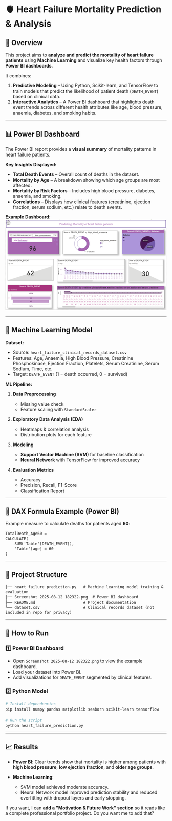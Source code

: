 
# 🫀 Heart Failure Mortality Prediction & Analysis

## 📌 Overview

This project aims to **analyze and predict the mortality of heart failure patients** using **Machine Learning** and visualize key health factors through **Power BI dashboards**.

It combines:

1. **Predictive Modeling** – Using Python, Scikit-learn, and TensorFlow to train models that predict the likelihood of patient death (`DEATH_EVENT`) based on clinical data.
2. **Interactive Analytics** – A Power BI dashboard that highlights death event trends across different health attributes like age, blood pressure, anaemia, diabetes, and smoking habits.

---

## 📊 Power BI Dashboard

The Power BI report provides a **visual summary** of mortality patterns in heart failure patients.

**Key Insights Displayed:**

* **Total Death Events** – Overall count of deaths in the dataset.
* **Mortality by Age** – A breakdown showing which age groups are most affected.
* **Mortality by Risk Factors** – Includes high blood pressure, diabetes, anaemia, and smoking.
* **Correlations** – Displays how clinical features (creatinine, ejection fraction, serum sodium, etc.) relate to death events.

**Example Dashboard:**
![Power BI Dashboard](Screenshot%202025-08-12%20182322.png)

---

## 🤖 Machine Learning Model

**Dataset:**

* Source: `heart_failure_clinical_records_dataset.csv`
* Features: Age, Anaemia, High Blood Pressure, Creatinine Phosphokinase, Ejection Fraction, Platelets, Serum Creatinine, Serum Sodium, Time, etc.
* Target: `DEATH_EVENT` (1 = death occurred, 0 = survived)

**ML Pipeline:**

1. **Data Preprocessing**

   * Missing value check
   * Feature scaling with `StandardScaler`
2. **Exploratory Data Analysis (EDA)**

   * Heatmaps & correlation analysis
   * Distribution plots for each feature
3. **Modeling**

   * **Support Vector Machine (SVM)** for baseline classification
   * **Neural Network** with TensorFlow for improved accuracy
4. **Evaluation Metrics**

   * Accuracy
   * Precision, Recall, F1-Score
   * Classification Report

---

## 🧮 DAX Formula Example (Power BI)

Example measure to calculate deaths for patients aged **60**:

```DAX
TotalDeath_Age60 =
CALCULATE(
    SUM('Table'[DEATH_EVENT]),
    'Table'[age] = 60
)
```

---

## 📂 Project Structure

```
├── heart_failure_prediction.py   # Machine learning model training & evaluation
├── Screenshot 2025-08-12 182322.png  # Power BI dashboard
├── README.md                     # Project documentation
└── dataset.csv                   # Clinical records dataset (not included in repo for privacy)
```

---

## 🚀 How to Run

### **1️⃣ Power BI Dashboard**

* Open `Screenshot 2025-08-12 182322.png` to view the example dashboard.
* Load your dataset into Power BI.
* Add visualizations for `DEATH_EVENT` segmented by clinical features.

### **2️⃣ Python Model**

```bash
# Install dependencies
pip install numpy pandas matplotlib seaborn scikit-learn tensorflow

# Run the script
python heart_failure_prediction.py
```

---

## 📈 Results

* **Power BI**: Clear trends show that mortality is higher among patients with **high blood pressure**, **low ejection fraction**, and **older age groups**.
* **Machine Learning**:

  * SVM model achieved moderate accuracy.
  * Neural Network model improved prediction stability and reduced overfitting with dropout layers and early stopping.


If you want, I can **add a "Motivation & Future Work" section** so it reads like a complete professional portfolio project.
Do you want me to add that?
